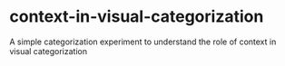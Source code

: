 # context-in-visual-categorization
A simple categorization experiment to understand the role of context in visual categorization
